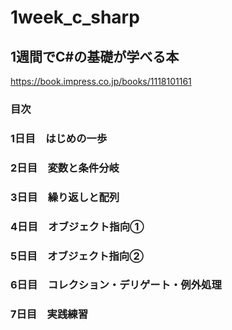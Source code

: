 # 1week_c_sharp

## 1週間でC#の基礎が学べる本
https://book.impress.co.jp/books/1118101161


### 目次
### 1日目　はじめの一歩
### 2日目　変数と条件分岐
### 3日目　繰り返しと配列
### 4日目　オブジェクト指向①
### 5日目　オブジェクト指向②
### 6日目　コレクション・デリゲート・例外処理
### 7日目　実践練習
